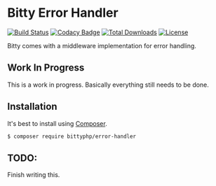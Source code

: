 # Bitty Error Handler

[![Build Status](https://travis-ci.org/bittyphp/error-handler.svg?branch=master)](https://travis-ci.org/bittyphp/error-handler)
[![Codacy Badge](https://api.codacy.com/project/badge/Coverage/00d33f4f50b141b0a59b35635147efc4)](https://www.codacy.com/app/bittyphp/error-handler)
[![Total Downloads](https://poser.pugx.org/bittyphp/error-handler/downloads)](https://packagist.org/packages/bittyphp/error-handler)
[![License](https://poser.pugx.org/bittyphp/error-handler/license)](https://packagist.org/packages/bittyphp/error-handler)

Bitty comes with a middleware implementation for error handling.

## Work In Progress

This is a work in progress. Basically everything still needs to be done.

## Installation

It's best to install using [Composer](https://getcomposer.org/).

```sh
$ composer require bittyphp/error-handler
```

## TODO:

Finish writing this.
